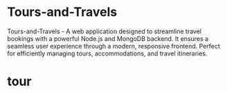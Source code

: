 # Tours-and-Travels
Tours-and-Travels - A web application designed to streamline travel bookings with a powerful Node.js and MongoDB backend. It ensures a seamless user experience through a modern, responsive frontend. Perfect for efficiently managing tours, accommodations, and travel itineraries.
# tour
